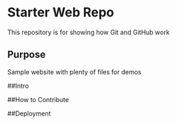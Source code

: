 # Starter Web Repo

This repository is for showing how Git and GitHub work

## Purpose

Sample website with plenty of files for demos

##Intro


##How to Contribute

##Deployment